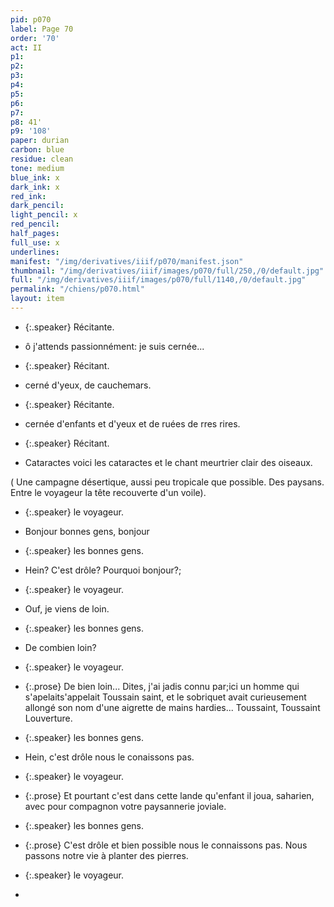 ```yaml
---
pid: p070
label: Page 70
order: '70'
act: II
p1: 
p2: 
p3: 
p4: 
p5: 
p6: 
p7: 
p8: 41'
p9: '108'
paper: durian
carbon: blue
residue: clean
tone: medium
blue_ink: x
dark_ink: x
red_ink: 
dark_pencil: 
light_pencil: x
red_pencil: 
half_pages: 
full_use: x
underlines: 
manifest: "/img/derivatives/iiif/p070/manifest.json"
thumbnail: "/img/derivatives/iiif/images/p070/full/250,/0/default.jpg"
full: "/img/derivatives/iiif/images/p070/full/1140,/0/default.jpg"
permalink: "/chiens/p070.html"
layout: item
---
```




- {:.speaker} Récitante.

- ô j'attends passionnément: je suis cernée...


- {:.speaker} Récitant.

- cerné d'yeux, de cauchemars.


- {:.speaker} Récitante.

- cernée d'enfants et d'yeux et de ruées de <span class="delete">rres</span> rires.


- {:.speaker} Récitant.

- Cataractes voici les cataractes et le chant meurtrier clair des oiseaux.


( Une campagne désertique, aussi peu tropicale que possible. Des paysans. Entre le voyageur la tête recouverte d'un voile).



- {:.speaker} le voyageur.

- Bonjour bonnes gens, bonjour


- {:.speaker} les bonnes gens.

- Hein? C'est drôle? Pourquoi bonjour?;


- {:.speaker} le voyageur.

- Ouf, je viens de loin.


- {:.speaker} les bonnes gens.

- De combien loin?


- {:.speaker} le voyageur.

- {:.prose} De bien loin... Dites, j'ai jadis connu par;ici un homme qui <span class="delete">s'apelait</span><span class="add #u_m above">s'appelait </span>Tous<span class="delete">sain</span> saint, et le sobriquet avait curieusement allongé son nom d'une aigrette de mains hardies... Toussaint, Toussaint Louverture.


- {:.speaker} les bonnes gens.

- Hein, <span class="delete">c'est drôle</span> nous le conaissons pas.


- {:.speaker} le voyageur.

- {:.prose} Et pourtant c'est dans cette lande qu'enfant il joua, saharien, avec pour compagnon votre paysannerie joviale.


- {:.speaker} les bonnes gens.

- {:.prose}  C'est drôle et bien possible nous le connaissons pas. Nous passons notre vie à planter des pierres.


- {:.speaker} <span class="delete">le voyageur.</span>

- 



